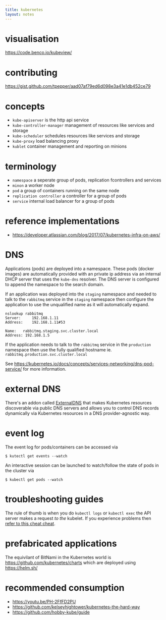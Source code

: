 ```yaml
---
title: kubernetes
layout: notes
---
```


# visualisation

https://code.benco.io/kubeview/

# contributing 
https://gist.github.com/tpepper/aad07af79ed6d098e3a41e1db452ce79

# concepts

* `kube-apiserver` is the http api service
* `kube-controller-manager` management of resources like services and storage
* `kube-scheduler` schedules resources like services and storage
* `kube-proxy` load balancing proxy
* `kublet` container management and reporting on minions

# terminology

* `namespace` a seperate group of pods, replication fcontrollers and services
* `minon` a worker node
* `pod` a group of containers running on the same node
* `replication controller` a controller for a group of pods
* `service` internal load balancer for a group of pods

# reference implementations

* https://developer.atlassian.com/blog/2017/07/kubernetes-infra-on-aws/

# DNS

Applications (pods) are deployed into a namespace. These pods (docker images) are automatically provided with an private ip address via an internal DHCP server that uses the `kube-dns` resolver. The DNS server is configured to append the namespace to the search domain.

If an application was deployed into the `staging` namespace and needed to talk to the `rabbitmq` service in the `staging` namespace then configure the application to use the unqualified name as it will automatically expand.

```
nslookup rabbitmq
Server:     192.168.1.11
Address:    192.168.1.11#53

Name:   rabbitmq.staging.svc.cluster.local
Address: 192.168.1.5
```

If the application needs to talk to the `rabbitmq` service in the `production` namespace then use the fully qualified hostname ie. `rabbitmq.production.svc.cluster.local`

See https://kubernetes.io/docs/concepts/services-networking/dns-pod-service/ for more information. 

# external DNS

There's an addon called [ExternalDNS](https://kubernetes.io/docs/concepts/services-networking/dns-pod-service/
) that makes Kubernetes resources discoverable via public DNS servers and allows you to control DNS records dynamically via Kubernetes resources in a DNS provider-agnostic way.

# event log

The event log for pods/containers can be accessed via

```shell
$ kutectl get events --watch
```

An interactive session can be launched to watch/follow the state of pods in the cluster via

```shell
$ kubectl get pods --watch
```

# troubleshooting guides

The rule of thumb is when you do `kubectl logs` or `kubectl exec` the API server makes a request _to the_ kubelet. If you experience problems then [refer to this cheat cheat](https://s.itho.me/day/2017/k8s/1020-1100%20All%20The%20Troubles%20You%20Get%20Into%20When%20Setting%20Up%20a%20Production-ready%20Kubernetes%20Cluster.pdf).

# prefabricated applications

The equivilant of BitNami in the Kubernetes world is https://github.com/kubernetes/charts which are deployed using https://helm.sh/


# recommended consumption
* https://youtu.be/PH-2FfFD2PU
* https://github.com/kelseyhightower/kubernetes-the-hard-way
* https://github.com/hobby-kube/guide
